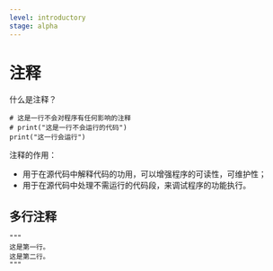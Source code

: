 ```yaml
---
level: introductory
stage: alpha
---
```


# 注释

什么是注释？

```{code-cell} ipython3
# 这是一行不会对程序有任何影响的注释
# print("这是一行不会运行的代码")
print("这一行会运行") 
```

注释的作用：

- 用于在源代码中解释代码的功用，可以增强程序的可读性，可维护性；
- 用于在源代码中处理不需运行的代码段，来调试程序的功能执行。

## 多行注释

```{code-cell} ipython3
"""
这是第一行。
这是第二行。
"""
```
